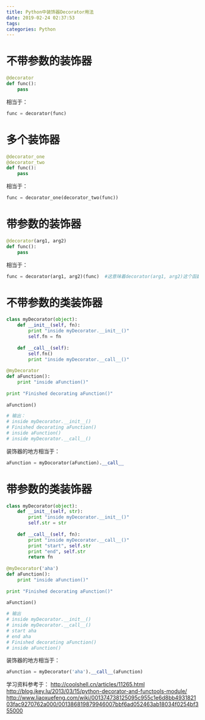 ```yaml
---
title: Python中装饰器Decorator用法
date: 2019-02-24 02:37:53
tags:
categories: Python
---
```


# 不带参数的装饰器

```python
@decorator
def func():
    pass
```

相当于：

```python
func = decorator(func)
```

# 多个装饰器

```python
@decorator_one
@decorator_two
def func():
    pass
```

相当于：

```python
func = decorator_one(decorator_two(func))
```

# 带参数的装饰器

```python
@decorator(arg1, arg2)
def func():
    pass
```

相当于：

```python
func = decorator(arg1, arg2)(func)  #这意味着decorator(arg1, arg2)这个函数需要返回一个“真正的decorator”
```

# 不带参数的类装饰器

```python
class myDecorator(object):
    def __init__(self, fn):
        print "inside myDecorator.__init__()"
        self.fn = fn
 
    def __call__(self):
        self.fn()
        print "inside myDecorator.__call__()"
 
@myDecorator
def aFunction():
    print "inside aFunction()"
 
print "Finished decorating aFunction()"
 
aFunction()

# 输出：
# inside myDecorator.__init__()
# Finished decorating aFunction()
# inside aFunction()
# inside myDecorator.__call__()
```

装饰器的地方相当于：

```python
aFunction = myDocorator(aFunction).__call__
```

# 带参数的类装饰器

```python
class myDecorator(object):
    def __init__(self, str):
        print "inside myDecorator.__init__()"
        self.str = str 
 
    def __call__(self, fn):
        print "inside myDecorator.__call__()"
        print "start", self.str
        print "end", self.str
        return fn
 
@myDecorator('aha')
def aFunction():
    print "inside aFunction()"
 
print "Finished decorating aFunction()"
 
aFunction()

# 输出
# inside myDecorator.__init__()
# inside myDecorator.__call__()
# start aha
# end aha
# Finished decorating aFunction()
# inside aFunction()
```

装饰器的地方相当于：

```python
aFunction = myDecorator('aha').__call__(aFunction)
```

学习资料参考于：
http://coolshell.cn/articles/11265.html
http://blog.jkey.lu/2013/03/15/python-decorator-and-functools-module/
http://www.liaoxuefeng.com/wiki/001374738125095c955c1e6d8bb493182103fac9270762a000/001386819879946007bbf6ad052463ab18034f0254bf355000
